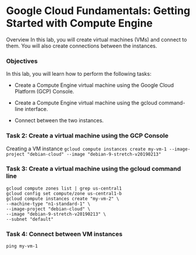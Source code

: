 # Google Cloud Fundamentals: Getting Started with Compute Engine
Overview
In this lab, you will create virtual machines (VMs) and connect to them. You will also create connections between the instances.

### Objectives
In this lab, you will learn how to perform the following tasks:

* Create a Compute Engine virtual machine using the Google Cloud Platform (GCP) Console.

* Create a Compute Engine virtual machine using the gcloud command-line interface.

* Connect between the two instances.

### Task 2: Create a virtual machine using the GCP Console
Creating a VM instance
`gcloud compute instances create my-vm-1 --image-project "debian-cloud" --image "debian-9-stretch-v20190213"`

### Task 3: Create a virtual machine using the gcloud command line
```
gcloud compute zones list | grep us-central1
gcloud config set compute/zone us-central1-b
gcloud compute instances create "my-vm-2" \
--machine-type "n1-standard-1" \
--image-project "debian-cloud" \
--image "debian-9-stretch-v20190213" \
--subnet "default"
```
### Task 4: Connect between VM instances
```
ping my-vm-1
```
